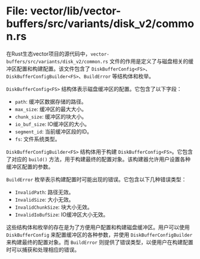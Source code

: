 # File: vector/lib/vector-buffers/src/variants/disk_v2/common.rs

在Rust生态vector项目的源代码中，`vector-buffers/src/variants/disk_v2/common.rs` 文件的作用是定义了与磁盘相关的缓冲区配置和构建配置。该文件包含了 `DiskBufferConfig<FS>`、`DiskBufferConfigBuilder<FS>`、`BuildError` 等结构体和枚举。

`DiskBufferConfig<FS>` 结构体表示磁盘缓冲区的配置。它包含了以下字段：

- `path`: 缓冲区数据存储的路径。
- `max_size`: 缓冲区的最大大小。
- `chunk_size`: 缓冲区的块大小。
- `io_buf_size`: IO缓冲区的大小。
- `segment_id`: 当前缓冲区段的ID。
- `fs`: 文件系统类型。

`DiskBufferConfigBuilder<FS>` 结构体用于构建 `DiskBufferConfig<FS>`。它包含了对应的 `build()` 方法，用于构建最终的配置对象。该构建器允许用户设置各种缓冲区配置的参数。

`BuildError` 枚举表示构建配置时可能出现的错误。它包含以下几种错误类型：

- `InvalidPath`: 路径无效。
- `InvalidSize`: 大小无效。
- `InvalidChunkSize`: 块大小无效。
- `InvalidIoBufSize`: IO缓冲区大小无效。

这些结构体和枚举的存在是为了方便用户配置和构建磁盘缓冲区。用户可以使用 `DiskBufferConfig` 来配置缓冲区的各种参数，并使用 `DiskBufferConfigBuilder` 来构建最终的配置对象。而 `BuildError` 则提供了错误类型，以便用户在构建配置时可以捕获和处理相应的错误。

